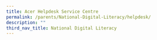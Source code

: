 ```yaml
---
title: Acer Helpdesk Service Centre
permalink: /parents/National-Digital-Literacy/helpdesk/
description: ""
third_nav_title: National Digital Literacy
---
```

